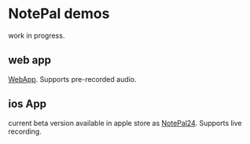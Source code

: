 # NotePal demos

work in progress.

## web app

[WebApp](https://notepal.streamlit.app/). Supports pre-recorded audio.

## ios App

current beta version available in apple store as [NotePal24](https://apps.apple.com/us/app/notepal24/id6738781253). Supports live recording.